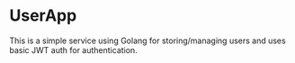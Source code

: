 # UserApp
This is a simple service using Golang for storing/managing users and uses basic JWT auth for authentication.
